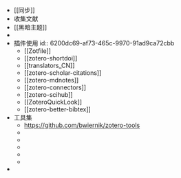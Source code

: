 - [[同步]]
- 收集文献
- [[黑暗主题]]
-
- 插件使用
  id:: 6200dc69-af73-465c-9970-91ad9ca72cbb
	- [[Zotfile]]
	- [[zotero-shortdoi]]
	- [[translators_CN]]
	- [[zotero-scholar-citations]]
	- [[zotero-mdnotes]]
	- [[zotero-connectors]]
	- [[zotero-scihub]]
	- [[ZoteroQuickLook]]
	- [[zotero-better-bibtex]]
- 工具集
	- https://github.com/bwiernik/zotero-tools
	-
	-
	-
	-
	-
-